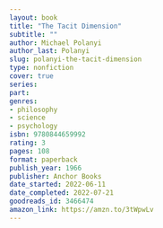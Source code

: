 ```yaml
---
layout: book
title: "The Tacit Dimension"
subtitle: ""
author: Michael Polanyi
author_last: Polanyi
slug: polanyi-the-tacit-dimension
type: nonfiction
cover: true
series: 
part: 
genres:
- philosophy
- science
- psychology
isbn: 9780844659992
rating: 3
pages: 108
format: paperback
publish_year: 1966
publisher: Anchor Books
date_started: 2022-06-11
date_completed: 2022-07-21
goodreads_id: 3466474
amazon_link: https://amzn.to/3tWpwLv
---
```

